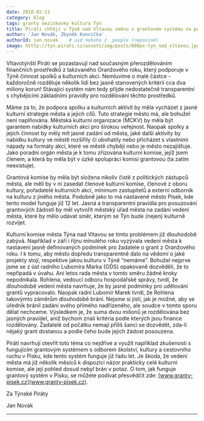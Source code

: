 ```yaml
---
date: 2018-02-13
category: blog
tags: granty neziskovky kultura Týn
title: Piráti chtějí v Týně nad Vltavou změnu v grantovém systému na podporu spolků a kultury
author: 'Jan Novák, Zbyněk Konvička'
authorId: jan.novak    # uid nekoho z _people (nepoviné)
image: htttp://tyn.pirati.cz/assets/img/posts/800px-tyn_nad_vltavou.jpg
---
```

Vltavotýnští Piráti se pozastavují nad současným přerozdělováním finančních prostředků z takzvaného Oranžového roku, který podporuje v Týně činnost spolků a kulturních akcí. Nemluvíme o malé částce - každoročně rozděluje několik lidí bez jasně stanovených kritérií cca dva miliony korun! Stávající systém nám tedy přijde nedostatečně transparentní s chybějícími základními pravidly pro rozdělování těchto prostředků.

Máme za to, že podpora spolku a kulturních aktivit by měla vycházet z jasné kulturní strategie města a jejich cílů. Tuto strategie město má, ale bohužel není naplňována. Městská kulturní organizace (MCKV) by měla být garantem nabídky kulturních akcí pro širokou veřejnost. Naopak spolky a jejich činnost by měly mít jasné zadání od města, jaké další aktivity by nabídku kultury ve městě rozšířily či obohatily nebo přicházet s vlastními nápady na formáty akcí, které ve městě chybějí nebo je město nezajišťuje. Jako poradní orgán města je k tomu zřizována kulturní komise, jejíž jsem členem, a která by měla být v úzké spolupráci komisí grantovou (ta zatím neexistuje).

Grantová komise by měla být složena nikoliv čistě z politických zástupců města, ale měli by v ní zasedat členové kulturní komise, členové z oboru kultury, pořadatelé kulturních akcí, minimum zastupitelů a externí odborník na kulturu z jiného města. Podobně jako to má nastavené město Písek, kde tento model funguje již 12 let. Jasná a transparentní pravidla pro posuzování grantových žádostí by měl vytvořit městský úřad města na zadání vedení města, které by mělo udávat směr, kterým se Týn bude (nejen) kulturně rozvíjet.

Kulturní komise města Týna nad Vltavou se tímto problémem již dlouhodobě zabývá. Například v září i říjnu minulého roku vyzývala vedení města k nastavení jasně definovaných podmínek pro žadatele o grant z Oranžového roku. I k tomu, aby město dopředu transparentně dalo na vědomí o jaké projekty stojí, respektive jakou kulturu v Týně “nemáme”. Bohužel nejprve jsme se z úst radního Lubomíra Marka (ODS) opakovaně dozvěděli, že to nepřipadá v úvahu. Ani letos rada města v tomto směru žádné kroky nepodnikala.  Rohlena, vedoucí odboru hospodářské správy, tvrdí, že dlouhodobě vedení města navrhuje, že by jasné podmínky pro udělování grantů vypracovalo. Naopak radní Lubomír Marek tvrdí, že Rohlena takovýmto záměrům dlouhodobě brání. Nejsme si jistí, jak je možné, aby se úředník bránil zadání svého přímého nadřízeného, ale soudce v tomto sporu dělat nechceme. Výsledkem je, že suma dvou milionů je rozdělována bez jasných pravidel, aniž bychom znali kritéria podle kterých jsou finance rozdělovány. Žadatelé od počátku nemají příliš šanci se dozvědět, zda-li nějaký grant dostanou a podle čeho bude jejich žádost posouzena.

Piráti navrhují otevřít toto téma co nejdříve a využít například zkušenosti s fungujícím grantovým systémem s odborem školství, kultury a cestovního ruchu v Písku, kde tento systém funguje již řadu let. Je škoda, že vedení města má již několik měsíců k dispozici názor prakticky celé kulturní komise, ale její pohled dosud nebyl brán v potaz. O tom, jak funguje grantový systém v Písku, se můžete podívat přesvědčit zde: [www.granty-pisek.cz](www.granty-pisek.cz).

Za Týnské Piráty

Jan Novák
- - -
